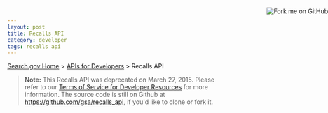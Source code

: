```yaml
---
layout: post
title: Recalls API
category: developer
tags: recalls api
---
```


[Search.gov Home](/index.html) > [APIs for Developers](/developer/index.html) > Recalls API

<a href="https://github.com/GSA"><img style="position: absolute; top: 41px; right: 0; border: 0;" src="https://s3.amazonaws.com/github/ribbons/forkme_right_orange_ff7600.png" alt="Fork me on GitHub"></a>

<blockquote class="caution"><strong>Note:</strong> This Recalls API was deprecated on March 27, 2015. Please refer to our <a href="https://www.usa.gov/About/developer-resources/terms-of-service.shtml">Terms of Service for Developer Resources</a> for more information. The source code is still on Github at <a href="https://github.com/gsa/recalls_api">https://github.com/gsa/recalls_api</a>, if you'd like to clone or fork it.</blockquote>